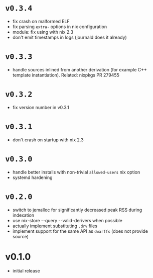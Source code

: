 <!--
SPDX-FileCopyrightText: 2023 Guillaume Girol <symphorien+git@xlumurb.eu>

SPDX-License-Identifier: CC0-1.0
-->

# `v0.3.4`

* fix crash on malformed ELF
* fix parsing `extra-` options in nix configuration
* module: fix using with nix 2.3
* don't emit timestamps in logs (journald does it already)

# `v0.3.3`

* handle sources inlined from another derivation (for example C++ template instantiation). Related: nixpkgs PR 279455

# `v0.3.2`

* fix version number in v0.3.1

# `v0.3.1`

* don't crash on startup with nix 2.3

# `v0.3.0`
* handle better installs with non-trivial `allowed-users` nix option
* systemd hardening

# `v0.2.0`
- switch to jemalloc for significantly decreased peak RSS during indexation
- use nix-store --query --valid-derivers when possible
- actually implement substituting `.drv` files
- implement support for the same API as `dwarffs` (does not provide source)

# v0.1.0
- initial release
